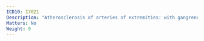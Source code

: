 ```yaml
---
ICD10: I7021
Description: "Atherosclerosis of arteries of extremities: with gangrene"
Matters: No
Weight: 0
---
```


